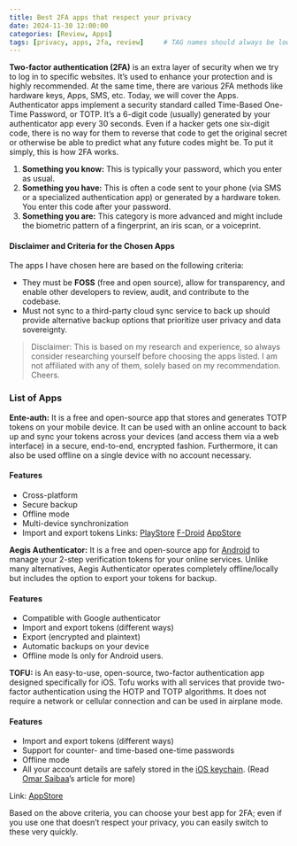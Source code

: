 ```yaml
---
title: Best 2FA apps that respect your privacy
date: 2024-11-30 12:00:00
categories: [Review, Apps]
tags: [privacy, apps, 2fa, review]     # TAG names should always be lowercase
---
```


**Two-factor authentication (2FA)** is an extra layer of security when we try to log in to specific websites. It’s used to enhance your protection and is highly recommended. At the same time, there are various 2FA methods like hardware keys, Apps, SMS, etc. Today, we will cover the Apps. 
Authenticator apps implement a security standard called  Time-Based One-Time Password, or TOTP. It’s a 6-digit code (usually)  generated by your authenticator app every 30 seconds. 
Even if a hacker gets one six-digit code, there is no way for them to reverse that code to get the original secret or otherwise be able to predict what any future codes might be. 
To put it simply, this is how 2FA  works.

1. **Something you know:** This is typically your password, which you enter as usual.
2. **Something you have:** This is often a code sent to your phone (via SMS or a specialized authentication app) or generated by a hardware token. You enter this code after your password.
3. **Something you are:** This category is more advanced and might include the biometric pattern of a fingerprint, an iris scan, or a voiceprint. 
#### Disclaimer and  Criteria for the Chosen Apps 
The apps I have chosen here are based on the following criteria: 
* They must be **FOSS** (free and open source), allow for transparency, and enable other developers to review, audit, and contribute to the codebase. 
* Must not sync to a third-party cloud sync service to back up should provide alternative backup options that prioritize user privacy and data sovereignty.

> Disclaimer: This is based on my research and experience, so always consider researching yourself before choosing the apps listed. I am not affiliated with any of them, solely based on my recommendation. Cheers. 

### List of Apps 
**Ente-auth:** It is a free and open-source app that stores and generates TOTP tokens on your mobile device. It can be used with an online account to back up and sync your tokens across your devices (and access them via a web interface) in a secure, end-to-end, encrypted fashion. Furthermore, it can also be used offline on a single device with no account necessary. 
#### Features 
- Cross-platform 
- Secure backup 
- Offline mode 
- Multi-device synchronization 
- Import  and export tokens
Links: [PlayStore](https://medium.com/r/?url=https%3A%2F%2Fplay.google.com%2Fstore%2Fapps%2Fdetails%3Fid%3Dio.ente.auth) [F-Droid](https://medium.com/r/?url=https%3A%2F%2Ff-droid.org%2Fpackages%2Fio.ente.auth%2F) [AppStore](https://medium.com/r/?url=https%3A%2F%2Fapps.apple.com%2Fus%2Fapp%2Fente-authenticator%2Fid6444121398) 

**Aegis  Authenticator:** It is a free and open-source app for [Android](https://getaegis.app/) to manage your 2-step verification tokens for your online services. Unlike many alternatives, Aegis  Authenticator operates completely offline/locally but includes the option to export your tokens for backup. 
#### Features 
- Compatible with Google authenticator 
- Import and export tokens  (different ways) 
- Export (encrypted and plaintext) 
- Automatic backups on your device 
- Offline mode Is only for Android users.

**TOFU:** is An easy-to-use, open-source, two-factor authentication app designed specifically for iOS. Tofu works with all services that provide two-factor authentication using the HOTP and TOTP algorithms. It does not require a network or cellular connection and can be used in airplane mode. 
#### Features 
- Import and export tokens (different ways) 
- Support for counter- and time-based one-time passwords 
- Offline mode 
- All your account details are safely stored in the [iOS keychain](https://medium.com/@omar.saibaa/local-storage-in-ios-keychain-668240e2670d). (Read [Omar  Saibaa](https://medium.com/@omar.saibaa?source=user_popover)’s article for more)

Link: [AppStore](https://medium.com/r/?url=https%3A%2F%2Fapps.apple.com%2Fus%2Fapp%2Ftofu-authenticator%2Fid1082229305) 

Based on the above criteria, you can choose your best app for 2FA; even if you use one that doesn’t respect your privacy, you can easily switch to these very quickly.